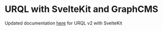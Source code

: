 # URQL with SvelteKit and GraphCMS

Updated documentation [here] for URQL v2 with SvelteKit

[here]: https://github.com/FormidableLabs/urql/pull/2501
